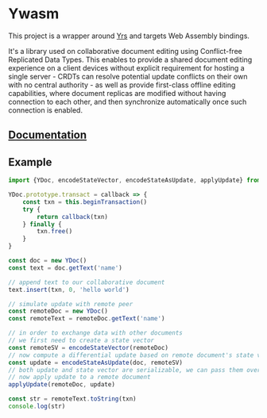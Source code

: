 # Ywasm

This project is a wrapper around [Yrs](../yrs/README.md) and targets Web Assembly bindings.

It's a library used on collaborative document editing using Conflict-free Replicated Data Types.
This enables to provide a shared document editing experience on a client devices without explicit requirement for hosting a single server - CRDTs can resolve potential update conflicts on their own with no central authority - as well as provide first-class offline editing capabilities, where document replicas are modified without having connection to each other, and then synchronize automatically once such connection is enabled.

## [Documentation](https://docs.rs/ywasm/)

## Example

```js
import {YDoc, encodeStateVector, encodeStateAsUpdate, applyUpdate} from 'ywasm';

YDoc.prototype.transact = callback => {
    const txn = this.beginTransaction()
    try {
        return callback(txn)
    } finally {
        txn.free()
    }
}

const doc = new YDoc()
const text = doc.getText('name')

// append text to our collaborative document
text.insert(txn, 0, 'hello world')

// simulate update with remote peer
const remoteDoc = new YDoc()
const remoteText = remoteDoc.getText('name')

// in order to exchange data with other documents 
// we first need to create a state vector
const remoteSV = encodeStateVector(remoteDoc)
// now compute a differential update based on remote document's state vector
const update = encodeStateAsUpdate(doc, remoteSV)
// both update and state vector are serializable, we can pass them over the wire
// now apply update to a remote document
applyUpdate(remoteDoc, update)

const str = remoteText.toString(txn)
console.log(str)
```